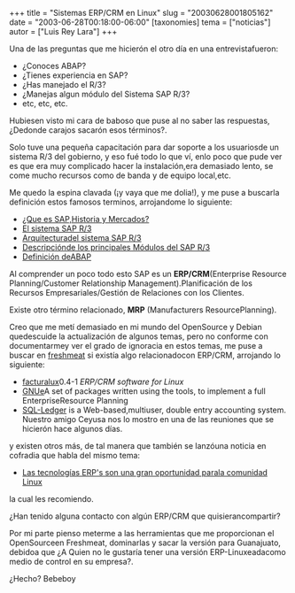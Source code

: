 +++
title = "Sistemas ERP/CRM en Linux"
slug = "20030628001805162"
date = "2003-06-28T00:18:00-06:00"
[taxonomies]
tema = ["noticias"]
autor = ["Luis Rey Lara"]
+++

Una de las preguntas que me hicierón el otro día en una
entrevistafueron:

-   ¿Conoces ABAP?
-   ¿Tienes experiencia en SAP?
-   ¿Has manejado el R/3?
-   ¿Manejas algun módulo del Sistema SAP R/3?
-   etc, etc, etc.

<!-- more -->
Hubiesen visto mi cara de baboso que puse al no saber las respuestas,
¿Dedonde carajos sacarón esos términos?.

Solo tuve una pequeña capacitación para dar soporte a los usuariosde un
sistema R/3 del gobierno, y eso fué todo lo que ví, enlo poco que pude
ver es que era muy complicado hacer la instalación,era demasiado lento,
se come mucho recursos como de banda y de equipo local,etc.

Me quedo la espina clavada (¡y vaya que me dolia!), y me puse a buscarla
definición estos famosos terminos, arrojandome lo siguiente:


-   [¿Que es SAP,Historia y
    Mercados?](http://mail.udlap.mx/%7Esapudla/sap/)
-   [El sistema SAP R/3](http://mail.udlap.mx/%7Esapudla/r3/)
-   [Arquitecturadel sistema SAP
    R/3](http://mail.udlap.mx/%7Esapudla/r3/arquitectura.html)
-   [Descripciónde los principales Módulos del SAP
    R/3](http://mail.udlap.mx/%7Esapudla/r3/modulos/descripcion.html)
-   [Definición deABAP](http://www.sapmania.com/cursoabap.htm)


Al comprender un poco todo esto SAP es un **ERP/CRM**(Enterprise
Resource Planning/Customer Relationship Management).Planificación de los
Recursos Empresariales/Gestión de Relaciones con los Clientes.

Existe otro término relacionado, **MRP** (Manufacturers
ResourcePlanning).

Creo que me metí demasiado en mi mundo del OpenSource y Debian
quedescuide la actualización de algunos temas, pero no conforme con
documentarmey ver el grado de ignoracia en estos temas, me puse a buscar
en [freshmeat](http://freshmeat.net/) si existía algo relacionadocon
ERP/CRM, arrojando lo siguiente:


-   [facturalux](http://www.facturalux.org)0.4-1 *ERP/CRM software for
    Linux*
-   [GNUe](http://www.gnu.org/software/gnue/project/project.html)A set
    of packages written using the tools, to implement a full
    EnterpriseResource Planning
-   [SQL-Ledger](http://www.sql-ledger.org) is a Web-based,multiuser,
    double entry accounting system. Nuestro amigo Ceyusa nos lo mostro
    en una de las reuniones que se hicierón hace algunos días.


y existen otros más, de tal manera que también se lanzóuna noticia en
cofradia que habla del mismo tema:


-   [Las tecnologías ERP's son una gran oportunidad parala comunidad
    Linux](http://www.cofradia.com/modules.php?name=News&file=article&sid=4565)

la cual les recomiendo.

¿Han tenido alguna contacto con algún ERP/CRM que quisierancompartir?

Por mi parte pienso meterme a las herramientas que me proporcionan el
OpenSourceen Freshmeat, dominarlas y sacar la versión para Guanajuato,
debidoa que ¿A Quien no le gustaría tener una versión ERP-Linuxeadacomo
medio de control en su empresa?.

¿Hecho?
Bebeboy
